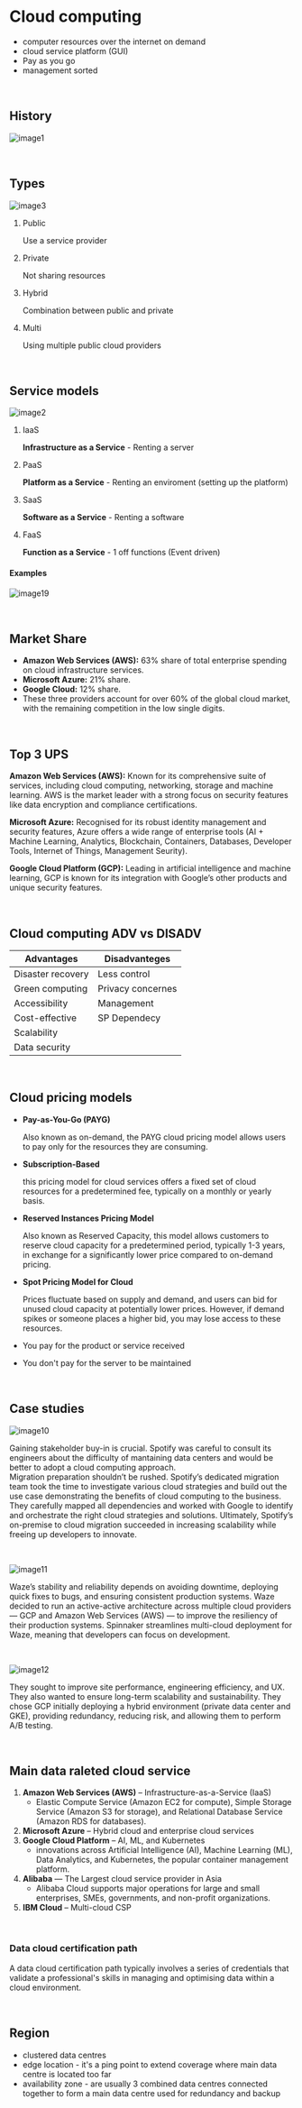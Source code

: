 # Cloud computing

- computer resources over the internet on demand
- cloud service platform (GUI)
- Pay as you go
- management sorted

<br>

## History

![image1](images/image1.png)

<br>

## Types

![image3](images/image3.png)

1. Public

    Use a service provider
2. Private

    Not sharing resources
3. Hybrid

    Combination between public and private
4. Multi

    Using multiple public cloud providers

<br>

## Service models

![image2](images/image2.png)

1. IaaS
    
    **Infrastructure as a Service** - Renting a server
2. PaaS

    **Platform as a Service** - Renting an enviroment (setting up the platform)
3. SaaS

    **Software as a Service** - Renting a software
4. FaaS

    **Function as a Service** - 1 off functions (Event driven)

#### Examples

![image19](images/image9.png)

<br>

## Market Share

- **Amazon Web Services (AWS):** 63% share of total enterprise spending on cloud infrastructure 
services. 
- **Microsoft Azure:** 21% share.
- **Google Cloud:** 12% share.
- These three providers account for over 60% of the global cloud market, 
with the remaining competition in the low single digits. 

<br>

## Top 3 UPS

**Amazon Web Services (AWS):** Known for its comprehensive suite of services, including cloud 
computing, networking, storage and machine learning. AWS is the market leader with a strong focus on 
security features like data encryption and compliance certifications. 

**Microsoft Azure:** Recognised for its robust identity management and security features, 
Azure offers a wide range of enterprise tools (AI + Machine Learning, Analytics, Blockchain, 
 Containers, Databases, Developer Tools, Internet of Things, Management Seurity). 

**Google Cloud Platform (GCP):** Leading in artificial intelligence and machine learning, 
GCP is known for its integration with Google’s other products and unique security features. 

<br>

## Cloud computing ADV vs DISADV

| Advantages        | Disadvanteges     |
|-------------------|-------------------|
| Disaster recovery | Less control      |
| Green computing   | Privacy concernes |
| Accessibility     | Management        |
| Cost-effective    | SP Dependecy      |
| Scalability       | 
| Data security     |


<br>

## Cloud pricing models

- **Pay-as-You-Go (PAYG)**
   
   Also known as on-demand, the PAYG cloud pricing model allows users to pay
only for the resources they are consuming.
- **Subscription-Based**

   this pricing model for cloud services offers a fixed set of cloud resources
for a predetermined fee, typically on a monthly or yearly basis.

- **Reserved Instances Pricing Model**

   Also known as Reserved Capacity, this model allows customers to reserve 
cloud capacity for a predetermined period, typically 1-3 years, 
in exchange for a significantly lower price compared to on-demand pricing.

- **Spot Pricing Model for Cloud**

   Prices fluctuate based on supply and demand, and users can bid for unused 
cloud capacity at potentially lower prices. However, if demand spikes or 
someone places a higher bid, you may lose access to these resources.

- You pay for the product or service received
- You don't pay for the server to be maintained

<br>

## Case studies

![image10](images/image10.png)

Gaining stakeholder buy-in is crucial. Spotify was careful to consult 
its engineers about the difficulty of mantaining data centers and would be
better to adopt a cloud computing approach.  
Migration preparation shouldn’t be rushed. Spotify’s dedicated migration 
team took the time to investigate various cloud strategies and build out 
the use case demonstrating the benefits of cloud computing to the business.
They carefully mapped all dependencies and worked with Google to
identify and orchestrate the right cloud strategies and solutions. 
Ultimately, Spotify’s on-premise to cloud migration succeeded in increasing
scalability while freeing up developers to innovate.

<br>

![image11](images/image11.png) 

Waze’s stability and reliability depends on avoiding downtime, 
deploying quick fixes to bugs, and ensuring consistent production systems.
Waze decided to run an active-active architecture across multiple cloud 
providers — GCP and Amazon Web Services (AWS) — to improve the resiliency
of their production systems. Spinnaker streamlines multi-cloud deployment 
for Waze, meaning that developers can focus on development.

<br>

![image12](images/image12.png) 

They sought to improve site performance, engineering efficiency, and UX.
They also wanted to ensure long-term scalability and sustainability. They 
chose GCP initially deploying a hybrid environment (private data center and 
GKE), providing redundancy, reducing risk, and allowing them to perform A/B 
testing.
 
<br>

## Main data raleted cloud service

1. **Amazon Web Services (AWS)** – Infrastructure-as-a-Service (IaaS)
   - Elastic Compute Service (Amazon EC2 for compute), Simple Storage Service (Amazon S3 for storage), and Relational Database Service (Amazon RDS for databases).
2. **Microsoft Azure** – Hybrid cloud and enterprise cloud services
3. **Google Cloud Platform** – AI, ML, and Kubernetes
   - innovations across Artificial Intelligence (AI), Machine Learning (ML), Data Analytics, and Kubernetes, the popular container management platform.
4. **Alibaba** — The Largest cloud service provider in Asia
   - Alibaba Cloud supports major operations for large and small enterprises, SMEs, governments, and non-profit organizations.
5. **IBM Cloud** – Multi-cloud CSP

<br>

### Data cloud certification path

A data cloud certification path typically involves a series of credentials that 
validate a professional's skills in managing and optimising data within a cloud
environment.

<br>

## Region
- clustered data centres
- edge location - it's a ping point to extend coverage where main data centre is located too far
- availability zone - are usually 3 combined data centres connected together to form a main data centre used for redundancy and backup


















